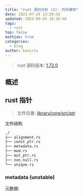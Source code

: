 ```yaml
---
title: "rust 源码分析 (2): 内存模块"
date: 2023-07-24 13:28:43
updated: 2023-09-24 18:26:44
tags:
  - rust
top: false
mathjax: true
categories:
  - blog
author: booiris
---
```


> rust 源码版本: [1.72.0](https://github.com/rust-lang/rust/tree/1.72.0)

## 概述

## rust 指针

> 文件位置: [library/core/src/ptr](https://github.com/rust-lang/rust/tree/1.72.0/library/core/src/ptr)

文件结构

```bash
./
├── alignment.rs
├── const_ptr.rs
├── metadata.rs
├── mod.rs
├── mut_ptr.rs
├── non_null.rs
└── unique.rs
```

### metadata (unstable)

元数据:
